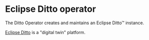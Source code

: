 # Eclipse Ditto operator

The Ditto Operator creates and maintains an Eclipse Ditto™ instance.

[Eclipse Ditto](https://eclipse.org/ditto) is a "digital twin" platform.
